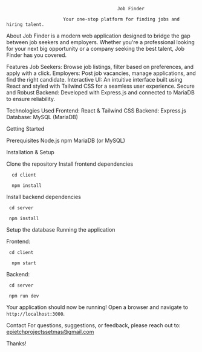                                              Job Finder

                         Your one-stop platform for finding jobs and hiring talent.

About
Job Finder is a modern web application designed to bridge the gap between job seekers and employers. Whether you're a professional looking for your next big opportunity or a company seeking the best talent, Job Finder has you covered.

Features
Job Seekers: Browse job listings, filter based on preferences, and apply with a click. Employers: Post job vacancies, manage applications, and find the right candidate. Interactive UI: An intuitive interface built using React and styled with Tailwind CSS for a seamless user experience. Secure and Robust Backend: Developed with Express.js and connected to MariaDB to ensure reliability.

Technologies Used
Frontend: React & Tailwind CSS
Backend: Express.js
Database: MySQL (MariaDB)

Getting Started

Prerequisites
    Node.js
    npm
    MariaDB (or MySQL)

Installation & Setup

 Clone the repository
 Install frontend dependencies

`  cd client`

`  npm install`

Install backend dependencies

 ` cd server`
 
 ` npm install`
  
Setup the database
 Running the application

 Frontend:

 ` cd client`
 
`  npm start`

 Backend:

 ` cd server`
 
 ` npm run dev`

Your application should now be running! Open a browser and navigate to` http://localhost:3000`.

Contact
For questions, suggestions, or feedback, please reach out to:
epietchprojectssetmas@gmail.com

Thanks!
